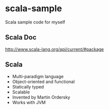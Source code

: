 # scala-sample
Scala sample code for myself

## Scala Doc
http://www.scala-lang.org/api/current/#package

## Scala
* Multi-paradigm language
* Object-oriented and functional
* Statically typed
* Scalable
* Invented by Martin Ordersky
* Works with JVM